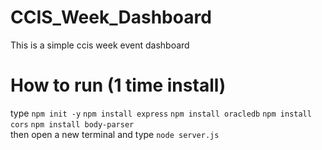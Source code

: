 # CCIS_Week_Dashboard

This is a simple ccis week event dashboard


# How to run (1 time install)

type
`npm init -y`
`npm install express`
`npm install oracledb`
`npm install cors`
`npm install body-parser`
<br>
then open a new terminal and type `node server.js` 
